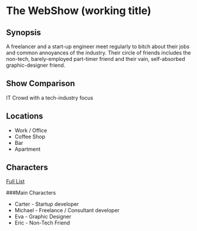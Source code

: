 The WebShow (working title)
================

Synopsis
-----------------
  A freelancer and a start-up engineer meet regularly to bitch about their jobs and common annoyances of the industry. Their circle of friends includes the non-tech, barely-employed part-timer friend and their vain, self-absorbed graphic-designer friend.
  

Show Comparison
----------------
IT Crowd with a tech-industry focus

  
Locations
--------------------
+ Work / Office
+ Coffee Shop
+ Bar
+ Apartment 

Characters
--------------------
[Full List](http://proloser.github.io/webshow/#!characters/index.md)  
  
###Main Characters
+ Carter - Startup developer
+ Michael - Freelance / Consultant developer
+ Eva - Graphic Designer
+ Eric - Non-Tech Friend

